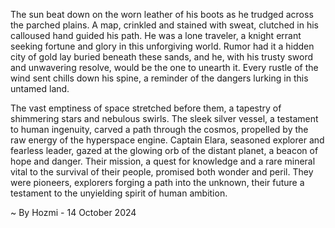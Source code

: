 
The sun beat down on the worn leather of his boots as he trudged across the parched plains. A map, crinkled and stained with sweat, clutched in his calloused hand guided his path. He was a lone traveler, a knight errant seeking fortune and glory in this unforgiving world. Rumor had it a hidden city of gold lay buried beneath these sands, and he, with his trusty sword and unwavering resolve, would be the one to unearth it. Every rustle of the wind sent chills down his spine, a reminder of the dangers lurking in this untamed land. 

The vast emptiness of space stretched before them, a tapestry of shimmering stars and nebulous swirls. The sleek silver vessel, a testament to human ingenuity, carved a path through the cosmos, propelled by the raw energy of the hyperspace engine. Captain Elara, seasoned explorer and fearless leader, gazed at the glowing orb of the distant planet, a beacon of hope and danger. Their mission, a quest for knowledge and a rare mineral vital to the survival of their people, promised both wonder and peril. They were pioneers, explorers forging a path into the unknown, their future a testament to the unyielding spirit of human ambition. 

~ By Hozmi - 14 October 2024
